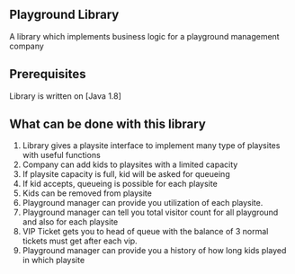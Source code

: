 ## Playground Library
A library which implements business logic for a playground management company

## Prerequisites
Library is written on [Java 1.8]


## What can be done with this library

1. Library gives a playsite interface to implement many type of playsites with useful functions
2. Company can add kids to playsites with a limited capacity
3. If playsite capacity is full, kid will be asked for queueing
4. If kid accepts, queueing is possible for each playsite
5. Kids can be removed from playsite
6. Playground manager can provide you utilization of each playsite.
7. Playground manager can tell you total visitor count for all playground and also for each playsite
8. VIP Ticket gets you to head of queue with the balance of 3 normal tickets must get after each vip.
9. Playground manager can provide you a history of how long kids played in which playsite


  
